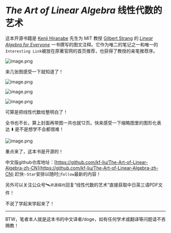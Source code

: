 # *The Art of Linear Algebra* 线性代数的艺术

这本开源书籍是 [Kenji Hiranabe](https://github.com/kenjihiranabe) 先生为 MIT 教授 [Gilbert Strang](https://math.mit.edu/~gs/) 的 *[Linear Algebra for Everyone](https://math.mit.edu/~gs/everyone/)* 一书撰写的图文注释。它作为唯二的笔记之一和唯一的`Interesting Link`被放在原著官网的首页推荐，也获得了教授的亲笔推荐序。

![image.png](https://mmbiz.qpic.cn/mmbiz_png/LT3HEJVevhECdCn1YVVBo3jP6H2Meg5N3MViaQGajLyExH7Du4ZuxrmzFXzDMdXH8tPmyZ9wN4npuAtX9axrVKQ/640?wx_fmt=png&wxfrom=5&wx_lazy=1&wx_co=1)

来几张图感受一下就知道了！

![image.png](https://mmbiz.qpic.cn/mmbiz_png/LT3HEJVevhECdCn1YVVBo3jP6H2Meg5NvVL5nSpvyqxzQBNxjwK6uSXbDglHQZHAxW6kv5WyRX7FmFTAnsJsNw/640?wx_fmt=png&wxfrom=5&wx_lazy=1&wx_co=1)

![image.png](https://mmbiz.qpic.cn/mmbiz_png/LT3HEJVevhECdCn1YVVBo3jP6H2Meg5NTdK4Sj9ShoWBETjpPkzGsgbVd8IWV8ibNee4C96dwWGaxmtKjMWljgA/640?wx_fmt=png&wxfrom=5&wx_lazy=1&wx_co=1)

![image.png](https://mmbiz.qpic.cn/mmbiz_png/LT3HEJVevhECdCn1YVVBo3jP6H2Meg5NE3CZ5kGKlPe3jnxpx2H9UR4ZXjyEm0TIWicRyiamV38icvuf5eYs9ILJQ/640?wx_fmt=png&wxfrom=5&wx_lazy=1&wx_co=1)

可算是把线性代数给整明白了！

全书也不长，算上封面再带图一共也就12页。快来感受一下缩略图里的图形化表达 ⬇️ 是不是想学不会都很难！

![image.png](https://mmbiz.qpic.cn/mmbiz_png/LT3HEJVevhECdCn1YVVBo3jP6H2Meg5NRLaJA2jfiaXjtfGj3Jyq3SenJSZJ6YV4mAgyQEbFSlibsfkQ5ib87MMicQ/640?wx_fmt=png&wxfrom=5&wx_lazy=1&wx_co=1)

重点来了，这本书是开源的！

中文版github仓库地址：[https://github.com/kf-liu/The-Art-of-Linear-Algebra-zh-CN](https://github.com/kf-liu/The-Art-of-Linear-Algebra-zh-CN) 赶快`✨Star`安排以随时`👀follow`最新的内容！

另外可以关注公众号🛰`开源探月`回复“线性代数的艺术”直接获取中日英三语PDF文件！

不说了学起来学起来了！

---

BTW，笔者本人就是这本书的中文译者/doge，如有任何学术或翻译等问题请不吝赐教！
